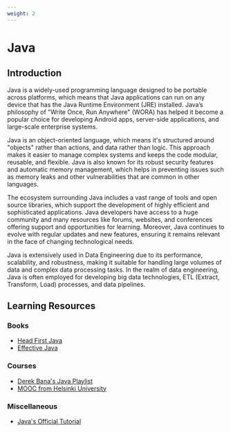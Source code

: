 ```yaml
---
weight: 2
---
```


# Java

## Introduction
Java is a widely-used programming language designed to be portable across platforms, which means that Java applications can run on any device that has the Java Runtime Environment (JRE) installed. 
Java’s philosophy of "Write Once, Run Anywhere" (WORA) has helped it become a popular choice for developing Android apps, server-side applications, and large-scale enterprise systems.

Java is an object-oriented language, which means it's structured around "objects" rather than actions, and data rather than logic. 
This approach makes it easier to manage complex systems and keeps the code modular, reusable, and flexible. 
Java is also known for its robust security features and automatic memory management, which helps in preventing issues such as memory leaks and other vulnerabilities that are common in other languages.

The ecosystem surrounding Java includes a vast range of tools and open source libraries, which support the development of highly efficient and sophisticated applications. 
Java developers have access to a huge community and many resources like forums, websites, and conferences offering support and opportunities for learning. 
Moreover, Java continues to evolve with regular updates and new features, ensuring it remains relevant in the face of changing technological needs.

Java is extensively used in Data Engineering due to its performance, scalability, and robustness, making it suitable for handling large volumes of data and complex data processing tasks. 
In the realm of data engineering, Java is often employed for developing big data technologies, ETL (Extract, Transform, Load) processes, and data pipelines.

## Learning Resources

### Books
- [Head First Java](https://www.amazon.com/Head-First-Java-Brain-Friendly-Guide/dp/1491910771/)
- [Effective Java](https://www.amazon.com/Effective-Java-Joshua-Bloch/dp/0134685997)

### Courses
- [Derek Bana's Java Playlist](https://www.youtube.com/playlist?list=PLE7E8B7F4856C9B19)
- [MOOC from Helsinki University](https://java-programming.mooc.fi/)

### Miscellaneous
- [Java's Official Tutorial](https://docs.oracle.com/javase/tutorial/index.html)
